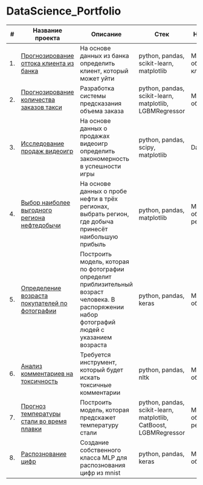 # DataScience_Portfolio

| #    | Название проекта | Описание | Стек | Направление |
| ---- | ------------------------------------------------------------ | ------------------------------------------------------------ | ------------------------------------------------------------ |----|
| 1.   | [Прогнозирование оттока клиента из банка](https://github.com/indubitatus/DataScience_Portfolio/tree/main/%D0%A1ustomer%20churn) | На основе данных из банка определить клиент, который может уйти  | python, pandas, scikit-learn, matplotlib       | Машинное обучение, классификация |
| 2.   | [Прогнозирование количества заказов такси](https://github.com/indubitatus/DataScience_Portfolio/tree/main/Taxi%20order%20prediction) | Разработка системы предсказания объема заказа | python, pandas, scikit-learn, matplotlib, LGBMRegressor  | Машинное обучение |
| 3.   | [Исследование продаж видеоигр](https://github.com/indubitatus/DataScience_Portfolio/tree/main/Video%20game%20sales%20research) | На основе данных о продажах видеоигр определить закономерность в успешности игры    | python, pandas, scipy, matplotlib  | Data Analyst |
| 4.   | [Выбор наиболее выгодного региона нефтедобычи](https://github.com/indubitatus/DataScience_Portfolio/tree/main/Video%20game%20sales%20research) | На основе данных о пробе нефти в трёх регионах, выбрать регион, где добыча принесёт наибольшую прибыль   | python, pandas, matplotlib  | Машинное обучение, регрессия |
| 5.   | [Определение возраста покупателей по фотографии](https://github.com/indubitatus/DataScience_Portfolio/tree/main/Age%20detect) | Построить модель, которая по фотографии определит приблизительный возраст человека. В распоряжении набор фотографий людей с указанием возраста   | python, pandas, keras  | Машинное обучение, CV |
| 6.   | [Анализ комментариев на токсичность](https://github.com/indubitatus/DataScience_Portfolio/tree/main/Toxic%20comments) |  Требуется инструмент, который будет искать токсичные комментарии   | python, pandas, nltk  | Машинное обучение, NLP |
| 7.   | [Прогноз температуры стали во время плавки](https://github.com/indubitatus/DataScience_Portfolio/tree/main/Steel%20temperature%20prediction) |  Построить модель, которая предскажет температуру стали   | python, pandas, scikit-learn, matplotlib, CatBoost, LGBMRegressor  | Машинное обучение, регрессия |
| 8.   | [Распознование цифр](https://github.com/indubitatus/DataScience_Portfolio/tree/main/Digit%20recognition) |  Создание собственного класса MLP для распознования цифр из mnist  | python, pandas, keras  | Машинное обучение, CV |
